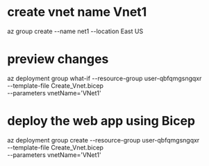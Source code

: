 # create vnet name Vnet1
az group create --name net1 --location East US

# preview changes
az deployment group what-if --resource-group user-qbfqmgsngqxr \
   --template-file Create_Vnet.bicep \
   --parameters vnetName='VNet1'

# deploy the web app using Bicep
az deployment group create --resource-group user-qbfqmgsngqxr \
   --template-file Create_Vnet.bicep \
   --parameters vnetName='VNet1'